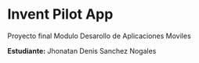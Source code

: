 # Invent Pilot App

Proyecto final Modulo Desarollo de Aplicaciones Moviles

**Estudiante:** Jhonatan Denis Sanchez Nogales
